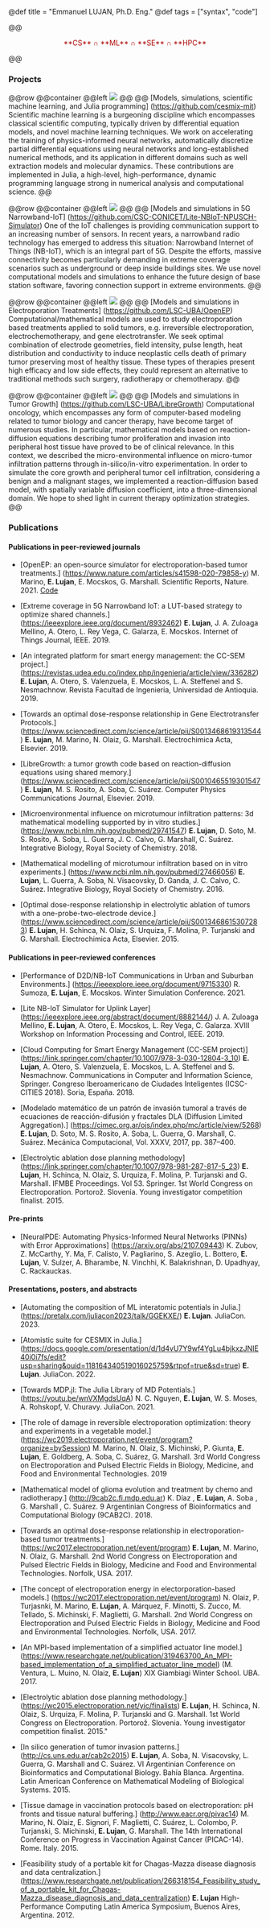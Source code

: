 @def title = "Emmanuel LUJAN, Ph.D. Eng."
@def tags = ["syntax", "code"]

@@
<p style="text-align: center; color:#a00">
**CS** ∩ **ML** ∩ **SE** ∩ **HPC**
</p>
@@

### Projects

@@row
@@container
@@left ![](/assets/CESMIX.jpg) @@
@@
[Models, simulations, scientific machine learning, and Julia programming]
(https://github.com/cesmix-mit)
Scientific machine learning is a burgeoning discipline which encompasses classical scientific computing, typically driven by differential equation models, and novel machine learning techniques. We work on accelerating the training of physics-informed neural networks, automatically discretize partial differential equations using neural networks and long-established numerical methods, and its application in different domains such as well extraction models and molecular dynamics. These contributions are implemented in Julia, a high-level, high-performance, dynamic programming language strong in numerical analysis and computational science.
@@

@@row
@@container
@@left ![](/assets/nbiot.jpg) @@
@@
[Models and simulations in 5G Narrowband-IoT]
(https://github.com/CSC-CONICET/Lite-NBIoT-NPUSCH-Simulator)
One of the IoT challenges is providing communication support to an increasing number of sensors. In recent years, a narrowband radio technology has emerged to address this situation: Narrowband Internet of Things (NB-IoT), which is an integral part of 5G. Despite the efforts, massive connectivity becomes particularly demanding in extreme coverage scenarios such as underground or deep inside buildings sites. We use novel computational models and simulations to enhance the future design of base station software, favoring connection support in extreme environments.
@@

@@row
@@container
@@left ![](/assets/electric-field.jpg) @@
@@
[Models and simulations in Electroporation Treatments]
(https://github.com/LSC-UBA/OpenEP)
Computational/mathematical models are used to study electroporation based treatments applied to solid tumors, e.g. irreversible electroporation, electrochemotherapy, and gene electrotransfer. We seek optimal combination of electrode geometries, field intensity, pulse length, heat distribution and conductivity to induce neoplastic cells death of ​​primary tumor preserving most of healthy tissue. These types of therapies present high efficacy and low side effects, they could represent an alternative to traditional methods such surgery, radiotherapy or chemotherapy.
@@

@@row
@@container
@@left ![](/assets/tumor.jpg) @@
@@
[Models and simulations in Tumor Growth]
(https://github.com/LSC-UBA/LibreGrowth)
Computational oncology, which encompasses any form of computer-based modeling related to tumor biology and cancer therapy, have become target of numerous studies. In particular, mathematical models based on reaction-diffusion equations describing tumor proliferation and invasion into peripheral host tissue have proved to be of clinical relevance. In this context, we described the micro-environmental influence on micro-tumor infiltration patterns through in-silico/in-vitro experimentation. In order to simulate the core growth and peripheral tumor cell infiltration, considering a benign and a malignant stages, we implemented a reaction-diffusion based model, with spatially variable diffusion coefficient, into a three-dimensional domain. We hope to shed light in current therapy optimization strategies.
@@


### Publications

#### Publications in peer-reviewed journals
  
* [OpenEP: an open-source simulator for electroporation-based tumor treatments.]
  (https://www.nature.com/articles/s41598-020-79858-y)
  M. Marino, **E. Lujan**, E. Mocskos, G. Marshall.
  Scientific Reports, Nature. 2021.
  [Code](https://github.com/LSC-UBA/OpenEP)

* [Extreme coverage in 5G Narrowband IoT: a LUT-based strategy to optimize shared channels.]
  (https://ieeexplore.ieee.org/document/8932462)
  **E. Lujan**, J. A. Zuloaga Mellino, A. Otero, L. Rey Vega, C. Galarza, E. Mocskos.
  Internet of Things Journal, IEEE. 2019.
  
* [An integrated platform for smart energy management: the CC-SEM project.]
  (https://revistas.udea.edu.co/index.php/ingenieria/article/view/336282)
  **E. Lujan**, A. Otero, S. Valenzuela, E. Mocskos, L. A. Steffenel and S. Nesmachnow.
  Revista Facultad de Ingenieria, Universidad de Antioquia. 2019.

* [Towards an optimal dose-response relationship in Gene Electrotransfer Protocols.]
  (https://www.sciencedirect.com/science/article/pii/S0013468619313544)
  **E. Lujan**, M. Marino, N. Olaiz, G. Marshall.
  Electrochimica Acta, Elsevier. 2019.

* [LibreGrowth: a tumor growth code based on reaction-diffusion equations using shared memory.]
  (https://www.sciencedirect.com/science/article/pii/S0010465519301547)
  **E. Lujan**, M. S. Rosito, A. Soba, C. Suárez.
  Computer Physics Communications Journal, Elsevier. 2019.

* [Microenvironmental influence on microtumour infiltration patterns: 3d mathematical modelling supported by in vitro studies.]
  (https://www.ncbi.nlm.nih.gov/pubmed/29741547)
  **E. Lujan**, D. Soto, M. S. Rosito, A. Soba, L. Guerra, J. C. Calvo, G. Marshall, C. Suárez.
  Integrative Biology, Royal Society of Chemistry. 2018.

* [Mathematical modelling of microtumour infiltration based on in vitro experiments.]
  (https://www.ncbi.nlm.nih.gov/pubmed/27466056)
  **E. Lujan**, L. Guerra, A. Soba, N. Visacovsky, D. Ganda, J. C. Calvo, C. Suárez.
  Integrative Biology, Royal Society of Chemistry. 2016.

* [Optimal dose-response relationship in electrolytic ablation of tumors with a one-probe-two-electrode device.]
  (https://www.sciencedirect.com/science/article/pii/S0013468615307283)
  **E. Lujan**, H. Schinca, N. Olaiz, S. Urquiza, F. Molina, P. Turjanski and G. Marshall.
  Electrochimica Acta, Elsevier. 2015.


#### Publications in peer-reviewed conferences

* [Performance of D2D/NB-IoT Communications in Urban and Suburban Environments.]
  (https://ieeexplore.ieee.org/document/9715330)
   R. Sumoza, **E. Lujan**, E. Mocskos.
   Winter Simulation Conference. 2021.

* [Lite NB-IoT Simulator for Uplink Layer]
  (https://ieeexplore.ieee.org/abstract/document/8882144/)
  J. A. Zuloaga Mellino, **E. Lujan**, A. Otero, E. Mocskos, L. Rey Vega, C. Galarza.
  XVIII Workshop on Information Processing and Control, IEEE. 2019.

* [Cloud Computing for Smart Energy Management (CC-SEM project)]
  (https://link.springer.com/chapter/10.1007/978-3-030-12804-3_10)
  **E. Lujan**, A. Otero, S. Valenzuela, E. Mocskos, L. A. Steffenel and S. Nesmachnow.
  Communications in Computer and Information Science, Springer. Congreso Iberoamericano de Ciudades Inteligentes (ICSC-CITIES 2018). Soria, España. 2018.
  
* [Modelado matemático de un patrón de invasión tumoral a través de ecuaciones de reacción-difusión y fractales DLA (Diffusion Limited Aggregation).]
  (https://cimec.org.ar/ojs/index.php/mc/article/view/5268)
  **E. Lujan**, D. Soto, M. S. Rosito, A. Soba, L. Guerra, G. Marshall, C. Suárez.
  Mecánica Computacional, Vol. XXXV, 2017, pp. 387–400.

* [Electrolytic ablation dose planning methodology]
  (https://link.springer.com/chapter/10.1007/978-981-287-817-5_23)
  **E. Lujan**, H. Schinca, N. Olaiz, S. Urquiza, F. Molina, P. Turjanski and G. Marshall.
  IFMBE Proceedings. Vol 53. Springer. 1st World Congress on Electroporation. Portorož. Slovenia. Young investigator competition finalist. 2015.

#### Pre-prints

* [NeuralPDE: Automating Physics-Informed Neural Networks (PINNs) with Error Approximations]
  (https://arxiv.org/abs/2107.09443)
  K. Zubov, Z. McCarthy, Y. Ma, F. Calisto, V. Pagliarino, S. Azeglio, L. Bottero, **E. Lujan**, V. Sulzer, A. Bharambe, N. Vinchhi, K. Balakrishnan, D. Upadhyay, C. Rackauckas.

#### Presentations, posters, and abstracts

* [Automating the composition of ML interatomic potentials in Julia.]
  (https://pretalx.com/juliacon2023/talk/GGEKXE/)
  **E. Lujan**.
  JuliaCon. 2023.

* [Atomistic suite for CESMIX in Julia.]
  (https://docs.google.com/presentation/d/1d4vU7Y9wf4YgLu4bjkxzJNIE40i0i7fs/edit?usp=sharing&ouid=118164340519016025759&rtpof=true&sd=true)
  **E. Lujan**.
  JuliaCon. 2022.

* [Towards MDP.jl: The Julia Library of MD Potentials.]
  (https://youtu.be/wnVXMgdsUqA)
  N. C. Nguyen, **E. Lujan**, W. S. Moses, A. Rohskopf, V. Churavy.
  JuliaCon. 2021.

* [The role of damage in reversible electroporation optimization: theory and experiments in a vegetable model.]
  (https://wc2019.electroporation.net/event/program?organize=bySession)
  M. Marino, N. Olaiz, S. Michinski, P. Giunta, **E. Lujan**, E. Goldberg, A. Soba, C. Suárez, G. Marshall.
  3rd World Congress on Electroporation and Pulsed Electric Fields in Biology, Medicine, and Food and Environmental Technologies. 2019
 
* [Mathematical model of glioma evolution and treatment by chemo and radiotherapy.]
  (http://9cab2c.fi.mdp.edu.ar)
  K. Díaz , **E. Lujan**, A. Soba , G. Marshall , C. Suárez.
  9 Argentinian Congress of Bioinformatics and Computational Biology (9CAB2C). 2018.


* [Towards an optimal dose-response relationship in electroporation-based tumor treatments.]
  (https://wc2017.electroporation.net/event/program)
  **E. Lujan**, M. Marino, N. Olaiz, G. Marshall.
  2nd World Congress on Electroporation and Pulsed Electric Fields in Biology, Medicine and Food and Environmental Technologies. Norfolk, USA. 2017.


* [The concept of electroporation energy in electorporation-based models.]
   (https://wc2017.electroporation.net/event/program)
   N. Olaiz, P. Turjasnki, M. Marino, **E. Lujan**, A. Márquez, F. Minotti, S. Zucco, M. Tellado, S. Michinski, F. Maglietti, G. Marshall.
   2nd World Congress on Electroporation and Pulsed Electric Fields in Biology, Medicine and Food and Environmental Technologies. Norfolk, USA. 2017.

* [An MPI-based implementation of a simplified actuator line model.]
  (https://www.researchgate.net/publication/319463700_An_MPI-based_implementation_of_a_simplified_actuator_line_model)
  (M. Ventura, L. Muino, N. Olaiz, **E. Lujan**)
  XIX Giambiagi Winter School. UBA. 2017.
  
* [Electrolytic ablation dose planning methodology.]
  (https://wc2015.electroporation.net/yic/finalists)
  **E. Lujan**, H. Schinca, N. Olaiz, S. Urquiza, F. Molina, P. Turjanski and G. Marshall.
  1st World Congress on Electroporation. Portorož. Slovenia. Young investigator competition finalist. 2015."

* [In silico generation of tumor invasion patterns.]
  (http://cs.uns.edu.ar/cab2c2015)
  **E. Lujan**, A. Soba, N. Visacovsky, L. Guerra, G. Marshall and C. Suárez.
   VI Argentinian Conference on Bioinformatics and Computational Biology. Bahía Blanca. Argentina. Latin American Conference on Mathematical Modeling of Biological Systems. 2015.

* [Tissue damage in vaccination protocols based on electroporation: pH fronts and tissue natural buffering.]
  (http://www.eacr.org/pivac14)
  M. Marino, N. Olaiz, E. Signori, F. Maglietti, C. Suárez, L. Colombo, P. Turjanski, S. Michinski, **E. Lujan**, G. Marshall.
  The 14th International Conference on Progress in Vaccination Against Cancer (PICAC-14). Rome. Italy. 2015.

* [Feasibility study of a portable kit for Chagas-Mazza disease diagnosis and data centralization.]
  (https://www.researchgate.net/publication/266318154_Feasibility_study_of_a_portable_kit_for_Chagas-Mazza_disease_diagnosis_and_data_centralization)
  **E. Lujan**
  High-Performance Computing Latin America Symposium, Buenos Aires, Argentina. 2012.


